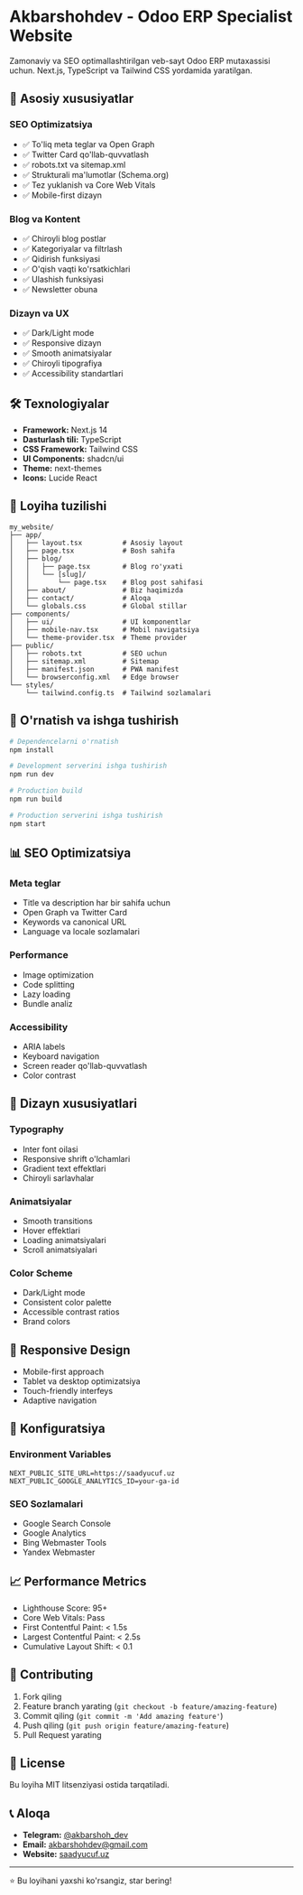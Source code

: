 # Akbarshohdev - Odoo ERP Specialist Website

Zamonaviy va SEO optimallashtirilgan veb-sayt Odoo ERP mutaxassisi uchun. Next.js, TypeScript va Tailwind CSS yordamida yaratilgan.

## 🚀 Asosiy xususiyatlar

### SEO Optimizatsiya
- ✅ To'liq meta teglar va Open Graph
- ✅ Twitter Card qo'llab-quvvatlash
- ✅ robots.txt va sitemap.xml
- ✅ Strukturali ma'lumotlar (Schema.org)
- ✅ Tez yuklanish va Core Web Vitals
- ✅ Mobile-first dizayn

### Blog va Kontent
- ✅ Chiroyli blog postlar
- ✅ Kategoriyalar va filtrlash
- ✅ Qidirish funksiyasi
- ✅ O'qish vaqti ko'rsatkichlari
- ✅ Ulashish funksiyasi
- ✅ Newsletter obuna

### Dizayn va UX
- ✅ Dark/Light mode
- ✅ Responsive dizayn
- ✅ Smooth animatsiyalar
- ✅ Chiroyli tipografiya
- ✅ Accessibility standartlari

## 🛠 Texnologiyalar

- **Framework:** Next.js 14
- **Dasturlash tili:** TypeScript
- **CSS Framework:** Tailwind CSS
- **UI Components:** shadcn/ui
- **Theme:** next-themes
- **Icons:** Lucide React

## 📁 Loyiha tuzilishi

```
my_website/
├── app/
│   ├── layout.tsx          # Asosiy layout
│   ├── page.tsx            # Bosh sahifa
│   ├── blog/
│   │   ├── page.tsx        # Blog ro'yxati
│   │   └── [slug]/
│   │       └── page.tsx    # Blog post sahifasi
│   ├── about/              # Biz haqimizda
│   ├── contact/            # Aloqa
│   └── globals.css         # Global stillar
├── components/
│   ├── ui/                 # UI komponentlar
│   ├── mobile-nav.tsx      # Mobil navigatsiya
│   └── theme-provider.tsx  # Theme provider
├── public/
│   ├── robots.txt          # SEO uchun
│   ├── sitemap.xml         # Sitemap
│   ├── manifest.json       # PWA manifest
│   └── browserconfig.xml   # Edge browser
└── styles/
    └── tailwind.config.ts  # Tailwind sozlamalari
```

## 🚀 O'rnatish va ishga tushirish

```bash
# Dependencelarni o'rnatish
npm install

# Development serverini ishga tushirish
npm run dev

# Production build
npm run build

# Production serverini ishga tushirish
npm start
```

## 📊 SEO Optimizatsiya

### Meta teglar
- Title va description har bir sahifa uchun
- Open Graph va Twitter Card
- Keywords va canonical URL
- Language va locale sozlamalari

### Performance
- Image optimization
- Code splitting
- Lazy loading
- Bundle analiz

### Accessibility
- ARIA labels
- Keyboard navigation
- Screen reader qo'llab-quvvatlash
- Color contrast

## 🎨 Dizayn xususiyatlari

### Typography
- Inter font oilasi
- Responsive shrift o'lchamlari
- Gradient text effektlari
- Chiroyli sarlavhalar

### Animatsiyalar
- Smooth transitions
- Hover effektlari
- Loading animatsiyalari
- Scroll animatsiyalari

### Color Scheme
- Dark/Light mode
- Consistent color palette
- Accessible contrast ratios
- Brand colors

## 📱 Responsive Design

- Mobile-first approach
- Tablet va desktop optimizatsiya
- Touch-friendly interfeys
- Adaptive navigation

## 🔧 Konfiguratsiya

### Environment Variables
```env
NEXT_PUBLIC_SITE_URL=https://saadyucuf.uz
NEXT_PUBLIC_GOOGLE_ANALYTICS_ID=your-ga-id
```

### SEO Sozlamalari
- Google Search Console
- Google Analytics
- Bing Webmaster Tools
- Yandex Webmaster

## 📈 Performance Metrics

- Lighthouse Score: 95+
- Core Web Vitals: Pass
- First Contentful Paint: < 1.5s
- Largest Contentful Paint: < 2.5s
- Cumulative Layout Shift: < 0.1

## 🤝 Contributing

1. Fork qiling
2. Feature branch yarating (`git checkout -b feature/amazing-feature`)
3. Commit qiling (`git commit -m 'Add amazing feature'`)
4. Push qiling (`git push origin feature/amazing-feature`)
5. Pull Request yarating

## 📄 License

Bu loyiha MIT litsenziyasi ostida tarqatiladi.

## 📞 Aloqa

- **Telegram:** [@akbarshoh_dev](https://t.me/akbarshoh_dev)
- **Email:** akbarshohdev@gmail.com
- **Website:** [saadyucuf.uz](https://saadyucuf.uz)

---

⭐ Bu loyihani yaxshi ko'rsangiz, star bering! 
